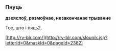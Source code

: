 ### Пнуць
**дзеяслоў, размоўнае, незакончанае трыванне**

Тое, што і пяць2.

<a rel="author">[http://rv-blr.com/](http://rv-blr.com/slounik.jsp?letterId=0&maskId=0&pageId=2382)</a>
